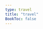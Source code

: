 ```yaml
---
type: travel
title: "travel"
BookToc: false
---
```

<!-- Display the countdown timer in an element -->
<p id="demo"></p>

<script>
// Set the date we're counting down to
var countDownDate = new Date("Dec 4, 2024 19:10:00").getTime();

// Update the count down every 1 second
var x = setInterval(function() {

  // Get today's date and time
  var now = new Date().getTime();

  // Find the distance between now and the count down date
  var distance = countDownDate - now;

  // Time calculations for days, hours, minutes and seconds
  var days = Math.floor(distance / (1000 * 60 * 60 * 24));
  var hours = Math.floor((distance % (1000 * 60 * 60 * 24)) / (1000 * 60 * 60));
  var minutes = Math.floor((distance % (1000 * 60 * 60)) / (1000 * 60));
  var seconds = Math.floor((distance % (1000 * 60)) / 1000);

  // Display the result in the element with id="demo"
  document.getElementById("demo").innerHTML = " After initially planning a multi-continent trip for 2020, which was postponed for obvious reasons, I'm now due to leave Australia this December. As a result, I am leaving in " + days + " days " + hours + " hours " + minutes + " minutes " + seconds + " seconds.";

  // If the count down is finished, write some text
  if (distance < 0) {
    clearInterval(x);
    document.getElementById("demo").innerHTML = "EXPIRED";
  }
}, 1000);
</script>